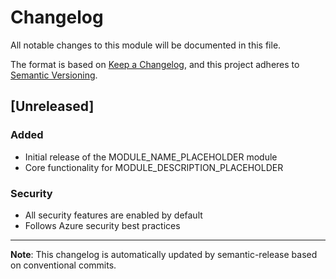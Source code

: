 # Changelog

All notable changes to this module will be documented in this file.

The format is based on [Keep a Changelog](https://keepachangelog.com/en/1.0.0/),
and this project adheres to [Semantic Versioning](https://semver.org/spec/v2.0.0.html).

## [Unreleased]

### Added
- Initial release of the MODULE_NAME_PLACEHOLDER module
- Core functionality for MODULE_DESCRIPTION_PLACEHOLDER

### Security
- All security features are enabled by default
- Follows Azure security best practices

---

**Note**: This changelog is automatically updated by semantic-release based on conventional commits.